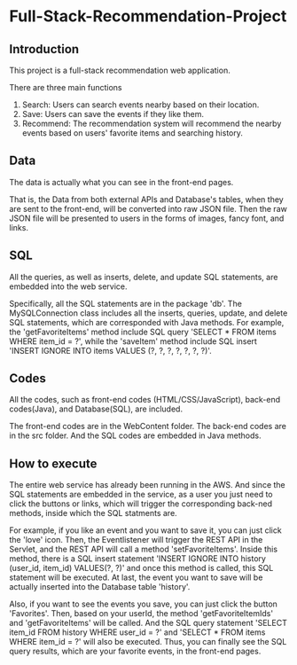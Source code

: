 # Full-Stack-Recommendation-Project

## Introduction
This project is a full-stack recommendation web application.

There are three main functions
1. Search: Users can search events nearby based on their location. 
2. Save: Users can save the events if they like them.
3. Recommend: The recommendation system will recommend the nearby events based on users' favorite items and searching history.

## Data
The data is actually what you can see in the front-end pages. 

That is, the Data from both external APIs and Database's tables, when they are sent to the front-end, will be converted into raw JSON file. Then the raw JSON file will be presented to users in the forms of images, fancy font, and links.

## SQL
All the queries, as well as inserts, delete, and update SQL statements, are embedded into the web service. 

Specifically, all the SQL statements are in the package 'db'. The MySQLConnection class includes all the inserts, queries, update, and delete SQL statements, which are corresponded with Java methods. For example, the 'getFavoriteItems' method include SQL query 'SELECT * FROM items WHERE item_id = ?', while the 'saveItem' method include SQL insert 'INSERT IGNORE INTO items VALUES (?, ?, ?, ?, ?, ?, ?)'.

## Codes
All the codes, such as front-end codes (HTML/CSS/JavaScript), back-end codes(Java), and Database(SQL), are included.

The front-end codes are in the WebContent folder. The back-end codes are in the src folder. And the SQL codes are embedded in Java methods.

## How to execute
The entire web service has already been running in the AWS. And since the SQL statements are embedded in the service, as a user you just need to click the buttons or links, which will trigger the corresponding back-ned methods, inside which the SQL statments are.

For example, if you like an event and you want to save it, you can just click the 'love' icon. Then, the Eventlistener will trigger the REST API in the Servlet, and the REST API will call a method 'setFavoriteItems'. Inside this method, there is a SQL insert statement 'INSERT IGNORE INTO history (user_id, item_id) VALUES(?, ?)' and once this method is called, this SQL statement will be executed. At last, the event you want to save will be actually inserted into the Database table 'history'.

Also, if you want to see the events you save, you can just click the button 'Favorites'. Then, based on your userId, the method 'getFavoriteItemIds' and 'getFavoriteItems' will be called. And the SQL query statement 'SELECT item_id FROM history WHERE user_id = ?' and 'SELECT * FROM items WHERE item_id = ?' will also be executed. Thus, you can finally see the SQL query results, which are your favorite events, in the front-end pages.
